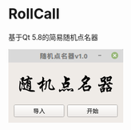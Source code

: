 # RollCall
基于Qt 5.8的简易随机点名器

![image](https://github.com/gcmwhite/RollCall/blob/master/readImages/RollCall.png)
